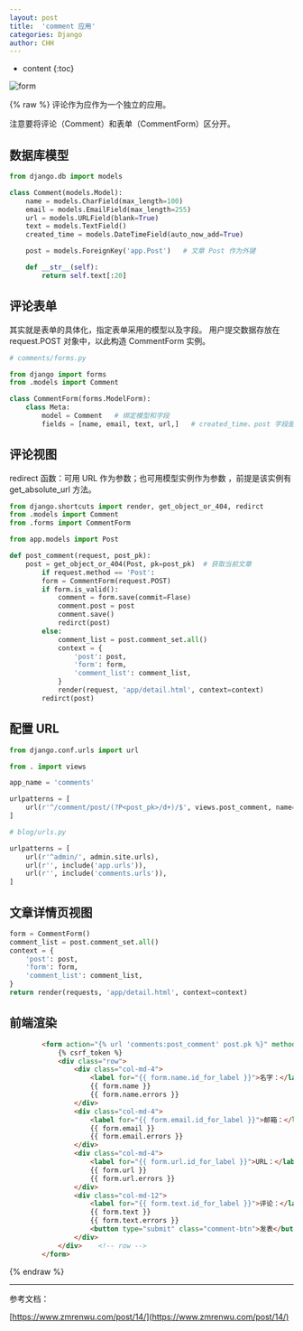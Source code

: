 ```yaml
---
layout: post
title:  'comment 应用'
categories: Django
author: CHH
---
```


* content
{:toc}

![form](https://upload-images.jianshu.io/upload_images/5690299-4e58032ce1aab009.png?imageMogr2/auto-orient/strip%7CimageView2/2/w/1240)




{% raw %}
评论作为应作为一个独立的应用。

注意要将评论（Comment）和表单（CommentForm）区分开。

## 数据库模型

```py
from django.db import models

class Comment(models.Model):
    name = models.CharField(max_length=100)
    email = models.EmailField(max_length=255)
    url = models.URLField(blank=True)
    text = models.TextField()
    created_time = models.DateTimeField(auto_now_add=True)

    post = models.ForeignKey('app.Post')   # 文章 Post 作为外键

    def __str__(self):
        return self.text[:20]
```

## 评论表单

其实就是表单的具体化，指定表单采用的模型以及字段。
用户提交数据存放在 request.POST 对象中，以此构造 CommentForm 实例。

```py
# comments/forms.py

from django import forms
from .models import Comment

class CommentForm(forms.ModelForm):
    class Meta:
        model = Comment   # 绑定模型和字段
        fields = [name, email, text, url,]   # created_time、post 字段是自动获取的
```


## 评论视图

redirect 函数：可用 URL 作为参数；也可用模型实例作为参数 ，前提是该实例有 get_absolute_url 方法。

```py
from django.shortcuts import render, get_object_or_404, redirct
from .models import Comment
from .forms import CommentForm

from app.models import Post

def post_comment(request, post_pk):
    post = get_object_or_404(Post, pk=post_pk)  # 获取当前文章
        if request.method == 'Post':
        form = CommentForm(request.POST)
        if form.is_valid():
            comment = form.save(commit=Flase) 
            comment.post = post 
            comment.save() 
            redirct(post)
        else: 
            comment_list = post.comment_set.all()
            context = {
                'post': post,
                'form': form,
                'comment_list': comment_list,
            }
            render(request, 'app/detail.html', context=context)
        redirct(post)

```
## 配置 URL

```py
from django.conf.urls import url  

from . import views 

app_name = 'comments'   

urlpatterns = [
    url(r'^/comment/post/(?P<post_pk>/d+)/$', views.post_comment, name='post_comment')
]    
```

```py
# blog/urls.py

urlpatterns = [
    url(r'^admin/', admin.site.urls),
    url(r'', include('app.urls')), 
    url(r'', include('comments.urls')),
]
```
## 文章详情页视图

```py
form = CommentForm()
comment_list = post.comment_set.all()
context = {
    'post': post,
    'form': form,
    'comment_list': comment_list,
}
return render(requests, 'app/detail.html', context=context)
```

## 前端渲染

```html
        <form action="{% url 'comments:post_comment' post.pk %}" method="post" class="comment-form">
            {% csrf_token %}
            <div class="row">
                <div class="col-md-4">
                    <label for="{{ form.name.id_for_label }}">名字：</label>
                    {{ form.name }}
                    {{ form.name.errors }}
                </div>
                <div class="col-md-4">
                    <label for="{{ form.email.id_for_label }}">邮箱：</label>
                    {{ form.email }}
                    {{ form.email.errors }}
                </div>
                <div class="col-md-4">
                    <label for="{{ form.url.id_for_label }}">URL：</label>
                    {{ form.url }}
                    {{ form.url.errors }}
                </div>
                <div class="col-md-12">
                    <label for="{{ form.text.id_for_label }}">评论：</label>
                    {{ form.text }}
                    {{ form.text.errors }}
                    <button type="submit" class="comment-btn">发表</button>
                </div>
            </div>    <!-- row -->
        </form>
```

{% endraw %}

---

参考文档：

[https://www.zmrenwu.com/post/14/](https://www.zmrenwu.com/post/14/)